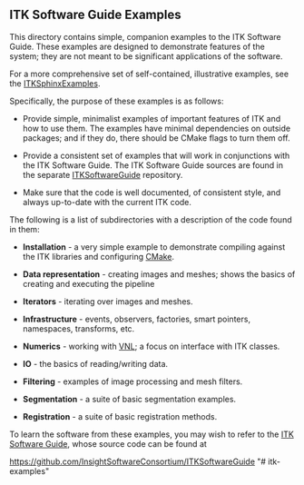 ITK Software Guide Examples
---------------------------

This directory contains simple, companion examples to the ITK Software Guide.
These examples are designed to demonstrate features of the system; they are not
meant to be significant applications of the software.

For a more comprehensive set of self-contained, illustrative examples, see the
[ITKSphinxExamples](https://itk.org/ITKExamples).

Specifically, the purpose of these examples is as follows:

 * Provide simple, minimalist examples of important features of ITK and how
   to use them. The examples have minimal dependencies on outside packages;
   and if they do, there should be CMake flags to turn them off.

 * Provide a consistent set of examples that will work in conjunctions with
   the ITK Software Guide. The ITK Software Guide sources are found in the
   separate [ITKSoftwareGuide](https://github.com/InsightSoftwareConsortium/ITKSoftwareGuide) repository.

 * Make sure that the code is well documented, of consistent style, and
   always up-to-date with the current ITK code.

The following is a list of subdirectories with a description of the code
found in them:

 * **Installation** - a very simple example to demonstrate compiling against
   the ITK libraries and configuring [CMake](https://cmake.org/).

 * **Data representation** - creating images and meshes; shows the basics of
   creating and executing the pipeline

 * **Iterators** - iterating over images and meshes.

 * **Infrastructure** - events, observers, factories, smart pointers,
   namespaces, transforms, etc.

 * **Numerics** - working with [VNL](https://vxl.github.io/); a focus on
   interface with ITK classes.

 * **IO** - the basics of reading/writing data.

 * **Filtering** - examples of image processing and mesh filters.

 * **Segmentation** - a suite of basic segmentation examples.

 * **Registration** - a suite of basic registration methods.

To learn the software from these examples, you may wish to refer to the
[ITK Software Guide](https://itk.org/ItkSoftwareGuide.pdf), whose source code can be found at

  https://github.com/InsightSoftwareConsortium/ITKSoftwareGuide
"# itk-examples" 
